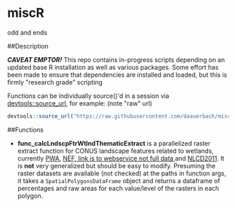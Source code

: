 # miscR
odd and ends

##Description

**_CAVEAT EMPTOR!_**
This repo contains in-progress scripts depending on an updated base R installation as well as various packages. Some effort has been made to ensure that dependencies are installed and loaded, but this is firmly "research grade" scripting 

Functions can be individually source()'d in a session via [devtools::source_url](http://www.inside-r.org/packages/cran/devtools/docs/source_url), for example: (note "raw" url)
```R
devtools::source_url("https://raw.githubusercontent.com/daauerbach/miscR/master/func_calcLndscpFtrWtlndThematicExtract.R")
```


##Functions
 
 + **func_calcLndscpFtrWtlndThematicExtract** is a parallelized raster extract function for CONUS landscape features related to wetlands, currently  [PWA](https://enviroatlas.epa.gov/enviroatlas/DataFactSheets/pdf/supplemental/potentialwetlandarea.pdf), [NEF, link is to webservice not full data ](https://www.sciencebase.gov/arcgis/rest/services/Catalog/5363b779e4b08180b014255c/MapServer/) and [NLCD2011](https://www.mrlc.gov/nlcd2011.php). It is **not** very generalized but should be easy to modify. Presuming the raster datasets are available (not checked) at the paths in function args, it takes a `SpatialPolygonsDataFrame` object and returns a dataframe of percentages and raw areas for each value/level of the rasters in each polygon.
 
 